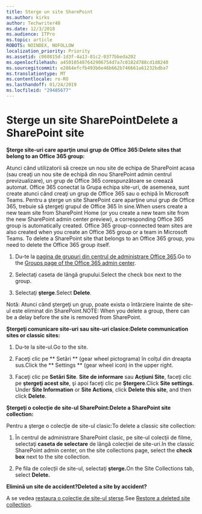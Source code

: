 ```yaml
---
title: Sterge un site SharePoint
ms.author: kirks
author: Techwriter40
ms.date: 12/3/2018
ms.audience: ITPro
ms.topic: article
ROBOTS: NOINDEX, NOFOLLOW
localization_priority: Priority
ms.assetid: c060815d-1d3f-4a13-81c2-0377bbeda202
ms.openlocfilehash: a450105487642906754d7a7c0182d788cd1d8240
ms.sourcegitcommit: e2864efcfb493b6e46b662b746661a61232bdba7
ms.translationtype: MT
ms.contentlocale: ro-RO
ms.lasthandoff: 01/24/2019
ms.locfileid: "29485677"
---
```

# <a name="delete-a-sharepoint-site"></a><span data-ttu-id="06133-102">Sterge un site SharePoint</span><span class="sxs-lookup"><span data-stu-id="06133-102">Delete a SharePoint site</span></span>

 <span data-ttu-id="06133-103">**Şterge site-uri care aparţin unui grup de Office 365:**</span><span class="sxs-lookup"><span data-stu-id="06133-103">**Delete sites that belong to an Office 365 group:**</span></span>
  
<span data-ttu-id="06133-p101">Atunci când utilizatorii să creeze un nou site de echipa de SharePoint acasa (sau creaţi un nou site de echipă din nou SharePoint admin centrul previzualizare), un grup de Office 365 corespunzătoare se creează automat. Office 365 conectat la Grupa echipa site-uri, de asemenea, sunt create atunci când creaţi un grup de Office 365 sau o echipă în Microsoft Teams. Pentru a şterge un site SharePoint care aparţine unui grup de Office 365, trebuie să ştergeţi grupul de Office 365 în sine.</span><span class="sxs-lookup"><span data-stu-id="06133-p101">When users create a new team site from SharePoint Home (or you create a new team site from the new SharePoint admin center preview), a corresponding Office 365 group is automatically created. Office 365 group-connected team sites are also created when you create an Office 365 group or a team in Microsoft Teams. To delete a SharePoint site that belongs to an Office 365 group, you need to delete the Office 365 group itself.</span></span> 
  
1. <span data-ttu-id="06133-107">Du-te la [pagina de grupuri din centrul de administrare Office 365](https://portal.office.com/adminportal/home#/groups).</span><span class="sxs-lookup"><span data-stu-id="06133-107">Go to the [Groups page of the Office 365 admin center](https://portal.office.com/adminportal/home#/groups).</span></span>
  
2. <span data-ttu-id="06133-108">Selectaţi caseta de lângă grupului.</span><span class="sxs-lookup"><span data-stu-id="06133-108">Select the check box next to the group.</span></span>
  
3. <span data-ttu-id="06133-109">Selectaţi **şterge**.</span><span class="sxs-lookup"><span data-stu-id="06133-109">Select **Delete**.</span></span> 
  
<span data-ttu-id="06133-110">Notă: Atunci când ştergeţi un grup, poate exista o întârziere înainte de site-ul este eliminat din SharePoint.</span><span class="sxs-lookup"><span data-stu-id="06133-110">NOTE: When you delete a group, there can be a delay before the site is removed from SharePoint.</span></span>
  
 <span data-ttu-id="06133-111">**Ştergeţi comunicare site-uri sau site-uri clasice:**</span><span class="sxs-lookup"><span data-stu-id="06133-111">**Delete communication sites or classic sites:**</span></span>
  
1. <span data-ttu-id="06133-112">Du-te la site-ul.</span><span class="sxs-lookup"><span data-stu-id="06133-112">Go to the site.</span></span>
  
2. <span data-ttu-id="06133-113">Faceţi clic pe \*\* Setări \*\* (gear wheel pictograma) în colţul din dreapta sus.</span><span class="sxs-lookup"><span data-stu-id="06133-113">Click the \*\* Settings \*\* (gear wheel icon) in the upper right.</span></span> 
  
3. <span data-ttu-id="06133-p102">Faceţi clic pe **Setări Site**. **Site de informare** sau **Acțiuni Site**, faceţi clic pe **ştergeţi acest site**, şi apoi faceţi clic pe **Ştergere**.</span><span class="sxs-lookup"><span data-stu-id="06133-p102">Click **Site settings**. Under **Site Information** or **Site Actions**, click **Delete this site**, and then click **Delete**.</span></span> 
  
 <span data-ttu-id="06133-116">**Ştergeţi o colecţie de site-ul SharePoint:**</span><span class="sxs-lookup"><span data-stu-id="06133-116">**Delete a SharePoint site collection:**</span></span>
  
<span data-ttu-id="06133-117">Pentru a şterge o colecţie de site-ul clasic:</span><span class="sxs-lookup"><span data-stu-id="06133-117">To delete a classic site collection:</span></span>
  
1. <span data-ttu-id="06133-118">În centrul de administrare SharePoint clasic, pe site-ul colecţii de filme, selectaţi **caseta de selectare** de lângă colecției de site-uri.</span><span class="sxs-lookup"><span data-stu-id="06133-118">In the classic SharePoint admin center, on the site collections page, select the **check box** next to the site collection.</span></span> 
  
2. <span data-ttu-id="06133-119">Pe fila de colecții de site-ul, selectaţi **şterge.**</span><span class="sxs-lookup"><span data-stu-id="06133-119">On the Site Collections tab, select **Delete.**</span></span>
  
 <span data-ttu-id="06133-120">**Elimină un site de accident?**</span><span class="sxs-lookup"><span data-stu-id="06133-120">**Deleted a site by accident?**</span></span>
  
<span data-ttu-id="06133-121">A se vedea [restaura o colecţie de site-ul şterse](https://go.microsoft.com/fwlink/?linkid=867660).</span><span class="sxs-lookup"><span data-stu-id="06133-121">See [Restore a deleted site collection](https://go.microsoft.com/fwlink/?linkid=867660).</span></span>
  

